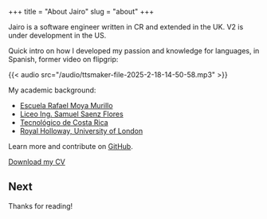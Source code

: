 +++
title = "About Jairo"
slug = "about"
+++

Jairo is a software engineer written in CR and extended in the UK.
V2 is under development in the US.

Quick intro on how I developed my passion and knowledge for languages, in Spanish, former video on flipgrip:

{{< audio src="/audio/ttsmaker-file-2025-2-18-14-50-58.mp3" >}}

My academic background:

* [Escuela Rafael Moya Murillo](https://www.facebook.com/EscuelaMoya/)
* [Liceo Ing. Samuel Saenz Flores](https://www.facebook.com/liceosamuel.saenzflores/)
* [Tecnológico de Costa Rica](https://www.tec.ac.cr/)
* [Royal Holloway, University of London](https://www.royalholloway.ac.uk/)

Learn more and contribute on [GitHub](https://github.com/softwavecr).

[Download my CV](/docs/Jairo_Guerrero_Lead_Engineer.pdf)

## Next


Thanks for reading!
